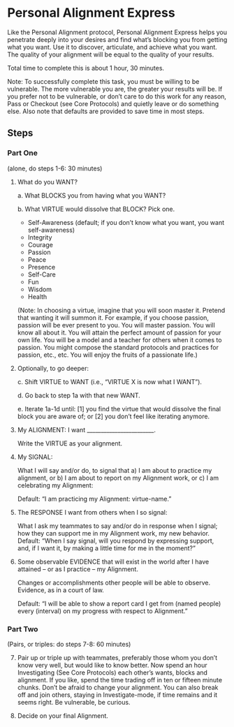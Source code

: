 # Personal Alignment Express

Like the Personal Alignment protocol, Personal Alignment Express helps you penetrate deeply into your desires and find what’s blocking you from getting what you want. Use it to discover, articulate, and achieve what you want. The quality of your alignment will be equal to the quality of your results.

Total time to complete this is about 1 hour, 30 minutes.

Note: To successfully complete this task, you must be willing to be vulnerable. The more vulnerable you are, the greater your results will be. If you prefer not to be vulnerable, or don’t care to do this work for any reason, Pass or Checkout (see Core Protocols) and quietly leave or do something else. Also note that defaults are provided to save time in most steps.

## Steps
### Part One
(alone, do steps 1-6: 30 minutes)
1. What do you WANT?

    a. What BLOCKS you from having what you WANT?
    
    b. What VIRTUE would dissolve that BLOCK? Pick one.
    * Self-Awareness (default; if you don’t know what you want, you want self-awareness)
    * Integrity
    * Courage
    * Passion
    * Peace
    * Presence
    * Self-Care
    * Fun
    * Wisdom
    * Health  
        
    (Note: In choosing a virtue, imagine that you will soon master it. Pretend that wanting it will summon it. For example, if you choose passion, passion will be ever present to you. You will master passion. You will know all about it. You will attain the perfect amount of passion for your own life. You will be a model and a teacher for others when it comes to passion. You might compose the standard protocols and practices for passion, etc., etc. You will enjoy the fruits of a passionate life.)

2. Optionally, to go deeper:

    c. Shift VIRTUE to WANT (i.e., “VIRTUE X is now what I WANT”).
    
    d. Go back to step 1a with that new WANT.
    
    e. Iterate 1a-1d until: \[1\] you find the virtue that would dissolve the final block you are aware of; or \[2\] you don’t feel like iterating anymore.

3. My ALIGNMENT: I want ________________________.

    Write the VIRTUE as your alignment.

4. My SIGNAL:

    What I will say and/or do, to signal that a) I am about to practice my alignment, or b) I am about to report on my Alignment work, or c) I am celebrating my Alignment:

    Default: “I am practicing my Alignment: virtue-name.”

5. The RESPONSE I want from others when I so signal:

    What I ask my teammates to say and/or do in response when I signal; how they can support me in my Alignment work, my new behavior. 
    Default: “When I say signal, will you respond by expressing support, and, if I want it, by making a little time for me in the moment?”

6. Some observable EVIDENCE that will exist in the world after I have attained – or as I practice – my Alignment.

    Changes or accomplishments other people will be able to observe. Evidence, as in a court of law.

    Default: “I will be able to show a report card I get from (named people) every (interval) on my progress with respect to Alignment.”

### Part Two
(Pairs, or triples: do steps 7-8: 60 minutes)

7. Pair up or triple up with teammates, preferably those whom you don’t know very well, but would like to know better. Now spend an hour Investigating (See Core Protocols) each other’s wants, blocks and alignment. If you like, spend the time trading off in ten or fifteen minute chunks. Don’t be afraid to change your alignment. You can also break off and join others, staying in Investigate-mode, if time remains and it seems right. Be vulnerable, be curious.

8. Decide on your final Alignment.